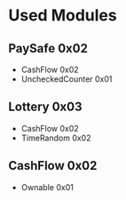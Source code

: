 # Used Modules
## PaySafe 0x02
* CashFlow 0x02
* UncheckedCounter 0x01
## Lottery 0x03
* CashFlow 0x02
* TimeRandom 0x02
## CashFlow 0x02
* Ownable 0x01

